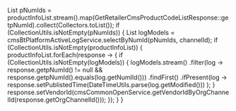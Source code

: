   List<String> pNumIds = productInfoList.stream().map(GetRetailerCmsProductCodeListResponse::getpNumId).collect(Collectors.toList());
            if (CollectionUtils.isNotEmpty(pNumIds)) {
                List<CmsBtPlatformActiveLogModel> logModels = cmsBtPlatformActiveLogService.selectByNumId(pNumIds, channelId);
                if (CollectionUtils.isNotEmpty(productInfoList)) {
                    productInfoList.forEach(response -> {
                        if (CollectionUtils.isNotEmpty(logModels)) {
                            logModels.stream()
                                    .filter(log -> response.getpNumId() != null && response.getpNumId().equals(log.getNumIId()))
                                    .findFirst()
                                    .ifPresent(log ->
                                            response.setPublistedTime(DateTimeUtils.parse(log.getModified()))
                                    );
                        }
                        response.setVendorId(cmsCommonOpenService.getVendorIdByOrgChannelId(response.getOrgChannelId()));
                    });
                }
            }